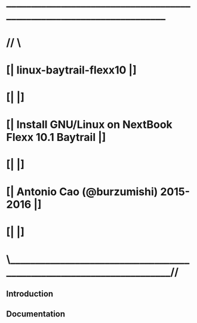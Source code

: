 #      _____________________________________________________________________
#    //                                                                     \\
#   [|  linux-baytrail-flexx10                                               |]
#   [|                                                                       |]
#   [|  Install GNU/Linux on NextBook Flexx 10.1 Baytrail                    |]
#   [|                                                                       |]
#   [|                                  Antonio Cao (@burzumishi) 2015-2016  |]
#   [|                                                                       |]
#    \\_____________________________________________________________________//

Introduction
-----


Documentation
-----



